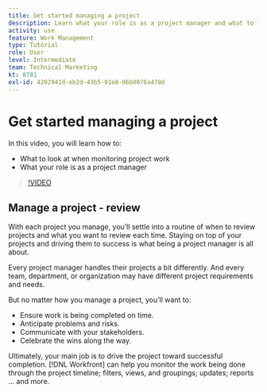 ```yaml
---
title: Get started managing a project
description: Learn what your role is as a project manager and what to look at when monitoring project work  .
activity: use
feature: Work Management
type: Tutorial
role: User
level: Intermediate
team: Technical Marketing
kt: 8781
exl-id: 4202941d-eb2d-43b5-91e8-06b0076a470d
---
```

# Get started managing a project

In this video, you will learn how to:

* What to look at when monitoring project work
* What your role is as a project manager

>[!VIDEO](https://video.tv.adobe.com/v/335094/?quality=12)

## Manage a project - review

With each project you manage, you’ll settle into a routine of when to review projects and what you want to review each time. Staying on top of your projects and driving them to success is what being a project manager is all about.

Every project manager handles their projects a bit differently. And every team, department, or organization may have different project requirements and needs.

But no matter how you manage a project, you’ll want to:

* Ensure work is being completed on time.
* Anticipate problems and risks.
* Communicate with your stakeholders.
* Celebrate the wins along the way.

Ultimately, your main job is to drive the project toward successful completion. [!DNL Workfront] can help you monitor the work being done through the project timeline; filters, views, and groupings; updates; reports ... and more.

<!---
learn more urls
3 universal principles of project management
What is a project manager?
Project management knowledge areas
9 best practices for effective project management
10 work management problems and how to solve them
--->
